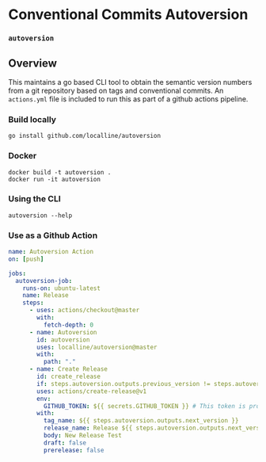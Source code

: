 # Conventional Commits Autoversion

### `autoversion`

## Overview

This maintains a go based CLI tool to obtain the semantic version numbers from a git repository based on tags and conventional commits. An `actions.yml` file is included to run this as part of a github actions pipeline.

### Build locally

`go install github.com/localline/autoversion`

### Docker

```
docker build -t autoversion .
docker run -it autoversion
```

### Using the CLI

`autoversion --help`

### Use as a Github Action

```yml
name: Autoversion Action
on: [push]

jobs:
  autoversion-job:
    runs-on: ubuntu-latest
    name: Release
    steps:
      - uses: actions/checkout@master
        with:
          fetch-depth: 0
      - name: Autoversion
        id: autoversion
        uses: localline/autoversion@master
        with:
          path: "."
      - name: Create Release
        id: create_release
        if: steps.autoversion.outputs.previous_version != steps.autoversion.outputs.next_version
        uses: actions/create-release@v1
        env:
          GITHUB_TOKEN: ${{ secrets.GITHUB_TOKEN }} # This token is provided by Actions, you do not need to create your own token
        with:
          tag_name: ${{ steps.autoversion.outputs.next_version }}
          release_name: Release ${{ steps.autoversion.outputs.next_version }}
          body: New Release Test
          draft: false
          prerelease: false
```
